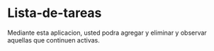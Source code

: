 # Lista-de-tareas
Mediante esta aplicacion, usted podra agregar y eliminar y observar aquellas que continuen activas.
